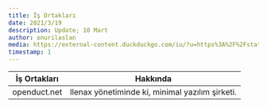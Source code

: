 ```yaml
---
title: İş Ortakları
date: 2021/3/19
description: Update; 10 Mart
author: onurilaslan
media: https://external-content.duckduckgo.com/iu/?u=https%3A%2F%2Fstatic.vecteezy.com%2Fsystem%2Fresources%2Fpreviews%2F000%2F516%2F864%2Fnon_2x%2Ftwo-business-man-on-a-deal-vector.png&f=1&nofb=1
timestamp: 1
---
```


| **İş Ortakları** | **Hakkında**                                                                                                             |
| ---------- | --------------------------------------------------------------------------------------------------------------------------- |
| openduct.net      | llenax yönetiminde ki, minimal yazılım şirketi. |
